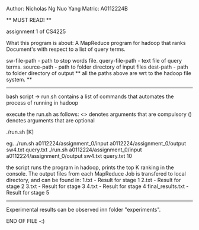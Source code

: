 Author: Nicholas Ng Nuo Yang
Matric: A0112224B

** MUST READ! **

assignment 1 of CS4225

What this program is about:
A MapReduce program for hadoop that ranks Document's with respect to a list of query terms.

sw-file-path      - path to stop words file.
query-file-path   - text file of query terms.
source-path       - path to folder directory of input files
dest-path         - path to folder directory of output
** all the paths above are wrt to the hadoop file system. **

*************
bash script -> run.sh contains a list of commands that automates the process of running in hadoop

execute the run.sh as follows:
<> denotes arguments that are compulsory
() denotes arguments that are optional

./run.sh <source-path> <dest-path> <sw-file-path> <query-file-path> [K]

eg. 
./run.sh a0112224/assignment_0/input a0112224/assignment_0/output sw4.txt query.txt
./run.sh a0112224/assignment_0/input a0112224/assignment_0/output sw4.txt query.txt 10

the script runs the program in hadoop, prints the top K ranking in the console.
The output files from each MapReduce Job is transfered to local directory, and can be found in:
1.txt - Result for stage 1
2.txt - Result for stage 2
3.txt - Result for stage 3
4.txt - Result for stage 4
final_results.txt - Result for stage 5

*************
Experimental results can be observed inn folder "experiments".

END OF FILE -:)
